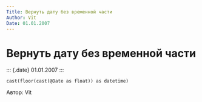 ```yaml
---
Title: Вернуть дату без временной части
Author: Vit
Date: 01.01.2007
---
```



Вернуть дату без временной части
================================

::: {.date}
01.01.2007
:::

    cast(floor(cast(@Date as float)) as datetime)

Автор: Vit
